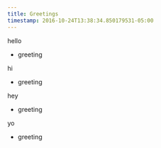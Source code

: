 ```yaml
---
title: Greetings
timestamp: 2016-10-24T13:38:34.850179531-05:00
---
```


hello
* greeting

hi
* greeting

hey
* greeting

yo
* greeting
